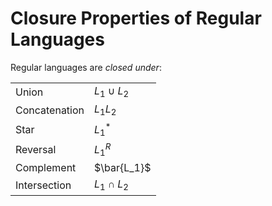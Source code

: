 # Closure Properties of Regular Languages

Regular languages are *closed under*:

| | |
|---|---|
| Union | $L_1 \cup L_2$ |
| Concatenation | $L_1L_2$ |
| Star | $L_1^*$ |
| Reversal | $L_1^R$ |
| Complement | $\bar{L_1}$ |
| Intersection | $L_1 \cap L_2$ |
